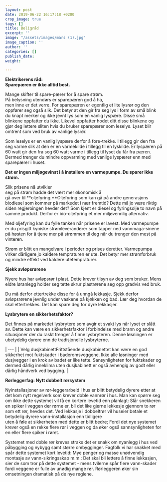 ```yaml
---
layout: post
date: 2019-06-22 16:17:18 +0200
crop_image: true
tags: []
title: Boligråd
excerpt: ''
image: "/assets/images/mars (1).jpg"
image_caption: ''
author: ''
categories: []
publish_date: 
weight: 

---
```

**Elektrikerens råd:  
Sparepæren er ikke alltid best.**

Mange skifter til spare-pærer for å spare strøm.  
På belysning utendørs er sparepæren god å ha,  
men inne er det verre. For sparepæren er egentlig et lite lysrør og den oppfører seg også slik. Det betyr at den gir fra seg lys i form av små blink du knapt merker og ikke jevnt lys som en vanlig lyspære. Disse små blinkene oppfatter du ikke. Likevel oppfatter hodet ditt disse blinkene og gjør deg lettere sliten hvis du bruker sparepærer som leselys. Lyset blir omtrent som ved bruk av vanlige lysrør.

Som leselys er en vanlig lyspære derfor å fore-trekke. I tillegg gir den fra seg varme slik at den er en varmekilde i tillegg til en lyskilde. Er lyspæren på 60 watt gir den fra seg 60 watt varme i tillegg til lyset du får fra pæren. Dermed trenger du mindre oppvarming med vanlige lyspærer enn med sparepærer i huset.

**Det er ingen miljøgevinst i å installere en varmepumpe. Du sparer ikke strøm.**

Slik prisene nå utvikler  
seg på strøm hadde det vært mer økonomisk å  
gå over til **oljefyring.**Oljefyring som kan gå på andre generasjons biodiesel som kommer på markedet i nær fremtid? Dette må jo være riktig siden regjeroingen hevder det? Som kjent er diesel og fyringsolje to navn på samme produkt. Derfor er bio-oljefyring et mer miljøvennlig alternativ.

Med oljefyring kan du fylle tanken når prisene er lavest. Med varmepumpe  
er du prisgitt kyniske strømleverandører som tapper ned vannmaga-sinene på høsten for å tjene mer på strømmen til deg når du trenger den mest på vinteren.

Strøm er blitt en mangelvare i perioder og prises deretter. Varmepumpa virker dårligere jo kaldere tempraturen er ute. Det betyr mer strømforbruk og mindre effekt ved kaldere utetempraturer.

**Sjekk avløpsrørene**

Nyere hus har avløpsrør i plast. Dette krever tilsyn av deg som bruker. Mens eldre løranlegg holder seg tette skrur plastrørene seg opp gradvis ved bruk.

Du må derfor ettertrekke disse for å unngå lekkasje. Sjekk derfor avløpsrørene jevnlig under vaskene på kjøkken og bad. Lær deg hvordan de skal ettertrekkes. Det kan spare deg for dyre lekkasjer.

**Lysbrytere en sikkerhetsfaktor?**

Det finnes på markedet lysbrytere som avgir et svakt lys når lyset er slått av. Dette kan være en sikkerhetsfaktor i forbindelse med brann og andre situasjoner der du raskt trenger å finne lysbryteren. Denne løsningen er ubetydelig dyrere enn de tradisjonelle lysbryterne.

| --- |
| Velg dusjkabinettFrittstående dusjkabinettet kan være en god sikkerhet mot fuktskader i baderomsveggene. Ikke alle løsninger med dusjvegger i en krok av badet er like tette. Sansynligheten for fuktskader og dermed dårlig inneklima uten dusjkabinett er også avhengig av godt eller dårlig håndverk ved bygging. |

**Rørleggerfag: Nytt dobbelt rørsystem**

Nyinstallasjoner av rør-leggerarbeid i hus er blitt betydelig dyrere etter at det kom nytt regelverk som krever doble vannrør i hus. Man kan spørre seg om ikke dette systemet vil få en kortere levetid enn planlagt: Slår snekkeren en spiker i veggen der rørne er, bli det like gjerne lekkesje gjennom to rør som ett rør, hevdes det. Ved lekkasje i dobbeltrør vil huseier betale et betydelig dyrere vann-installasjon enn tidligere  
uten å føle at sikkerheten med dette er blitt bedre; Fordi det nye systemet krever også en rekke flere rør i veggen og da øker også sannsynligheten for en eller flere spiker i røret.  
  
Systemet med doble rør kreves straks det er snakk om nyanlegg i hus ved påbygging og nybygg samt større ombygginger. Fagfolk vi har snakket med spår dette systemet kort levetid: Mye penger og masse unødvendig montasje av vann-sikringsskap m.m.: Det skal bli lettere å finne lekkasjen, sier de som tror på dette systemet - mens tvilerne spår flere vann-skader fordi veggene er fulle av unødig mange rør. Rørleggeren øker sin omsetningen dramatisk på de nye reglene.